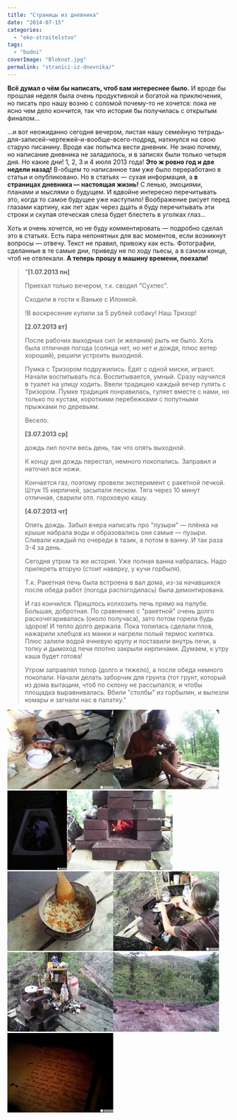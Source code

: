 ```yaml
---
title: "Страницы из дневника"
date: "2014-07-15"
categories: 
  - "eko-stroitelstvo"
tags: 
  - "budni"
coverImage: "Bloknot.jpg"
permalink: "stranici-iz-dnevnika/"
---
```


**Всё думал о чём бы написать, чтоб вам интереснее было.** И вроде бы прошлая неделя была очень продуктивной и богатой на приключения, но писать про нашу возню с соломой почему-то не хочется: пока не ясно чем дело кончится, так что история бы получилась с открытым финалом...

...и вот неожиданно сегодня вечером, листая нашу семейную тетрадь-для-записей-чертежей-и-вообще-всего-подряд, наткнулся на свою старую писанину. Вроде как попытка вести дневник. Не знаю почему, но написание дневника не заладилось, и в записях были только четыря дня. Но какие дни! 1, 2, 3 и 4 июля 2013 года! **Это ж ровно год и две недели назад!** В-общем то написанное там уже было переработано в статьи и опубликовано. Но в статьях — сухая информация, а **в страницах дневника — настоящая жизнь!** С ленью, эмоциями, планами и мыслями о будущем. И вдвойне интересно перечитывать это, когда то самое будущее уже наступило! Воображение рисует перед глазами картину, как лет эдак через дцать я буду перечитывать эти строки и скупая отеческая слеза будет блестеть в уголках глаз...

Хоть и очень хочется, но не буду комментировать — подробно сделал это в статьях. Есть пара непонятных для вас моментов, если возникнут вопросы — отвечу. Текст не правил, привожу как есть. Фотографии, сделанные в те самые дни, приведу не по ходу пьесы, а в самом конце, чтоб не отвлекали. **А теперь прошу в машину времени, поехали!**

> "**\[1.07.2013 пн\]**
> 
> Приехал только вечером, т.к. сводил "Сухпес".
> 
> Сходили в гости к Ваньке с Илонкой.
> 
> !В воскресение купили за 5 рублей собаку! Наш Тризор!
> 
> **\[2.07.2013 вт\]**
> 
> После рабочих выходных сил (и желания) рыть не было. Хоть была отличная погода (солнца нет, но нет и дождя, плюс ветер хороший), решили устроить выходной.
> 
> Пумка с Тризором подружились. Едят с одной миски, играют. Начали воспитывать пса. Воспитывается, умный. Сразу научился в туалет на улицу ходить. Ввели традицию каждый вечер гулять с Тризором. Пумке традиция понравилась, гуляет вместе с нами, но только по кустам, короткими перебежками с попутными прыжками по деревьям.
> 
> Весело.
> 
> **\[3.07.2013 ср\]**
> 
> дождь лил почти весь день, так что опять выходной.
> 
> К концу дня дождь перестал, немного покопались. Заправил и наточил все ножи.
> 
> Кончается газ, поэтому провели эксперимент с ракетной печкой. Штук 15 кирпичей, засыпали песком. Тяга через 10 минут отличная, сварили отл. гороховую кашу.
> 
> **\[4.07.2013 чт\]**
> 
> Опять дождь. Забыл вчера написать про "пузыри" — плёнка на крыше набрала воды и образовались они самые — пузыри. Сливали каждый по очереди в тазик, а потом в ванну. И так раза 3-4 за день.
> 
> Сегодня утром та же история. Уже полная ванна набралась. Надо припереть вторую (стоит наверху, у кучи горбыля).
> 
> Т.к. Ракетная печь была встроена в вал дома, из-за начавшихся после обеда работ (погода распогодилась) была демонтирована.
> 
> И газ кончился. Пришлось колхозить печь прямо на палубе. Большая, добротная. По сравнению с "ракетной" очень долго раскочегаривалась (около получаса), зато потом горела будь здоров! И тепло долго держала. Пока топилась сделали плов, нажарили хлебцов из манки и нагрели полый термос кипятка. Плюс залили водой ячневую крупу и поставили внутрь печи, а топку и дымоход печи плотно закрыли кирпичами. Думаем, к утру каша будет готова!
> 
> Утром заправлял топор (долго и тяжело), а после обеда немного покопали. Начали делать заборчик для грунта (тот грунт, который из дома вытащим, чтоб по склону не рассыпался, и чтобы площадка выравнивалась. Вбили "столбы" из горбылин, и вылезли комары и загнали нас в палатку."

[![...Пумка с Тризором подружились. Едят с одной миски, играют...](images/IMG_20130701_191232-240x180.jpg)](http://svobodaiznutri.ru/wp-content/uploads/IMG_20130701_191232.jpg)[![...Утром заправлял топор (долго и тяжело)...](images/IMG_20130703_144855-240x180.jpg)](http://svobodaiznutri.ru/wp-content/uploads/IMG_20130703_144855.jpg)[![...Уже полная ванна набралась...](images/IMG_20130703_213232-e1405390425345-135x180.jpg)](http://svobodaiznutri.ru/wp-content/uploads/IMG_20130703_213232-e1405390425345.jpg)[![...очень долго раскочегаривалась (около получаса), зато потом горела будь здоров!..](images/IMG_20130704_172034-240x180.jpg)](http://svobodaiznutri.ru/wp-content/uploads/IMG_20130704_172034.jpg)[![...Пока топилась сделали плов...](images/IMG_20130704_172049-240x180.jpg)](http://svobodaiznutri.ru/wp-content/uploads/IMG_20130704_172049.jpg)[![...нажарили хлебцов из манки...](images/IMG_20130704_171938-240x180.jpg)](http://svobodaiznutri.ru/wp-content/uploads/IMG_20130704_171938.jpg)[![...залили водой ячневую крупу и поставили внутрь печи, а топку и дымоход печи плотно закрыли кирпичами. Думаем, к утру каша будет готова!](images/IMG_20130704_202902-240x180.jpg)](http://svobodaiznutri.ru/wp-content/uploads/IMG_20130704_202902.jpg)[![...Вбили "столбы" из горбылин, и вылезли комары и загнали нас в палатку.](images/IMG_20130704_203050-240x180.jpg)](http://svobodaiznutri.ru/wp-content/uploads/IMG_20130704_203050.jpg)[![Первоисточник!](images/IMG_20140714_223732-240x180.jpg)](http://svobodaiznutri.ru/wp-content/uploads/IMG_20140714_223732.jpg)
